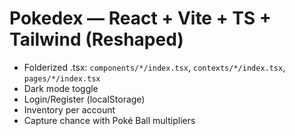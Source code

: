 # Pokedex — React + Vite + TS + Tailwind (Reshaped)
- Folderized .tsx: `components/*/index.tsx`, `contexts/*/index.tsx`, `pages/*/index.tsx`
- Dark mode toggle
- Login/Register (localStorage)
- Inventory per account
- Capture chance with Poké Ball multipliers

